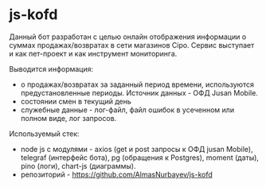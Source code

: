 # js-kofd
Данный бот разработан с целью онлайн отображения информации о суммах продажах/возвратах в сети магазинов Cipo.
Сервис выступает и как пет-проект и как инструмент мониторинга.

Выводится информация:
 - о продажах/возвратах за заданный период времени, используются предустановленные периоды. Источник данных - ОФД Jusan Mobile.  
 - состоянии смен в текущий день
 - служебные данные - лог-файл, файл ошибок в усеченном или полном виде, лог запросов.
            
Используемый стек:
 - node js с модулями - axios (get и post запросы к ОФД jusan Mobile), telegraf (интерфейс бота), pg (обращения к Postgres), moment (даты), pino (логи), chart-js (диаграммы).
 - репозиторий - https://github.com/AlmasNurbayev/js-kofd
